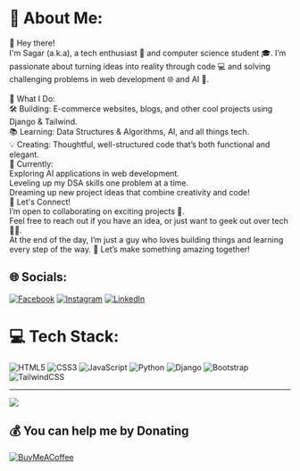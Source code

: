 # 💫 About Me:
👋 Hey there!<br>I'm Sagar (a.k.a), a tech enthusiast 🚀 and computer science student 🎓. I’m passionate about turning ideas into reality through code 💻 and solving challenging problems in web development 🌐 and AI 🤖.<br><br>🌟 What I Do:<br>🛠️ Building: E-commerce websites, blogs, and other cool projects using Django & Tailwind.<br>📚 Learning: Data Structures & Algorithms, AI, and all things tech.<br>💡 Creating: Thoughtful, well-structured code that’s both functional and elegant.<br>🌱 Currently:<br>Exploring AI applications in web development.<br>Leveling up my DSA skills one problem at a time.<br>Dreaming up new project ideas that combine creativity and code!<br>🤝 Let's Connect!<br>I’m open to collaborating on exciting projects 🌟.<br>Feel free to reach out if you have an idea, or just want to geek out over tech 🧑‍💻.<br>At the end of the day, I’m just a guy who loves building things and learning every step of the way. 💬 Let’s make something amazing together!


## 🌐 Socials:
[![Facebook](https://img.shields.io/badge/Facebook-%231877F2.svg?logo=Facebook&logoColor=white)](https://facebook.com/sagardonut) [![Instagram](https://img.shields.io/badge/Instagram-%23E4405F.svg?logo=Instagram&logoColor=white)](https://instagram.com/sagardonut) [![LinkedIn](https://img.shields.io/badge/LinkedIn-%230077B5.svg?logo=linkedin&logoColor=white)](https://linkedin.com/in/sagar-shah-928023277) 

# 💻 Tech Stack:
![HTML5](https://img.shields.io/badge/html5-%23E34F26.svg?style=for-the-badge&logo=html5&logoColor=white) ![CSS3](https://img.shields.io/badge/css3-%231572B6.svg?style=for-the-badge&logo=css3&logoColor=white) ![JavaScript](https://img.shields.io/badge/javascript-%23323330.svg?style=for-the-badge&logo=javascript&logoColor=%23F7DF1E) ![Python](https://img.shields.io/badge/python-3670A0?style=for-the-badge&logo=python&logoColor=ffdd54) ![Django](https://img.shields.io/badge/django-%23092E20.svg?style=for-the-badge&logo=django&logoColor=white) ![Bootstrap](https://img.shields.io/badge/bootstrap-%238511FA.svg?style=for-the-badge&logo=bootstrap&logoColor=white) ![TailwindCSS](https://img.shields.io/badge/tailwindcss-%2338B2AC.svg?style=for-the-badge&logo=tailwind-css&logoColor=white)

---
[![](https://visitcount.itsvg.in/api?id=sagardonut&icon=0&color=0)](https://visitcount.itsvg.in)

  ## 💰 You can help me by Donating
  [![BuyMeACoffee](https://img.shields.io/badge/Buy%20Me%20a%20Coffee-ffdd00?style=for-the-badge&logo=buy-me-a-coffee&logoColor=black)](https://buymeacoffee.com/sagarshah) 

  
<!-- Proudly created with GPRM ( https://gprm.itsvg.in ) -->

